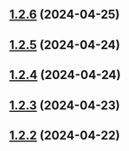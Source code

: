## [1.2.6](https://github.com/WorthyD/destiny-clan-dashboard/compare/1.2.5...1.2.6) (2024-04-25)



## [1.2.5](https://github.com/WorthyD/destiny-clan-dashboard/compare/1.2.4...1.2.5) (2024-04-24)



## [1.2.4](https://github.com/WorthyD/destiny-clan-dashboard/compare/1.2.3...1.2.4) (2024-04-24)



## [1.2.3](https://github.com/WorthyD/destiny-clan-dashboard/compare/1.2.2...1.2.3) (2024-04-23)



## [1.2.2](https://github.com/WorthyD/destiny-clan-dashboard/compare/1.2.1...1.2.2) (2024-04-22)



